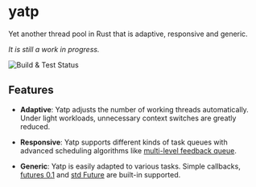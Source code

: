 # yatp
Yet another thread pool in Rust that is adaptive, responsive and generic.

_It is still a work in progress._

![Build & Test Status](https://github.com/tikv/yatp/actions/workflows/test.yaml/badge.svg?branch=master)

## Features

* **Adaptive**: Yatp adjusts the number of working threads automatically. Under
  light workloads, unnecessary context switches are greatly reduced.

* **Responsive**: Yatp supports different kinds of task queues with advanced
  scheduling algorithms like [multi-level feedback queue][MLFQ].

* **Generic**: Yatp is easily adapted to various tasks. Simple callbacks,
  [futures 0.1] and [std Future] are built-in supported.

[MLFQ]: https://en.wikipedia.org/wiki/Multilevel_feedback_queue
[futures 0.1]: https://docs.rs/futures/0.1.*/futures/future/trait.Future.html
[std Future]: https://doc.rust-lang.org/stable/std/future/trait.Future.html
